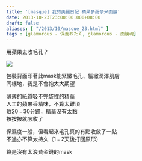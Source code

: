 ```yaml
---
title: '[masque] 我的美麗日記 蘋果多酚奈米面膜'
date: 2013-10-23T23:00:00.000+08:00
draft: false
aliases: [ "/2013/10/masque_23.html" ]
tags : [glamorous - 保養おたく, glamorous - 面膜魂]
---
```


用蘋果去收毛孔？  

[![](https://3.bp.blogspot.com/-LyC0jOn9eNw/XCRTkEi4FbI/AAAAAAAACDI/yF8uA7qCEdUfcVnxyrXhSHhAY5WGtQM7wCLcBGAs/s640/4.jpg)](https://3.bp.blogspot.com/-LyC0jOn9eNw/XCRTkEi4FbI/AAAAAAAACDI/yF8uA7qCEdUfcVnxyrXhSHhAY5WGtQM7wCLcBGAs/s1600/4.jpg)

包裝背面印著此mask能緊緻毛孔、細緻潤澤肌膚  
同樣地，我是不會抱太大期望  
  
薄薄的紙質吸不完袋裡的精華  
人工的蘋果香精味，不算太難頂  
敷20﹣30分鐘，精華沒有太黏  
按按按就吸收了  
  
保濕度一般，但看起來毛孔真的有點收斂了一點  
不過亦不算太持久（1﹣2天後打回原形）  
  
算是沒有太浪費金錢的mask